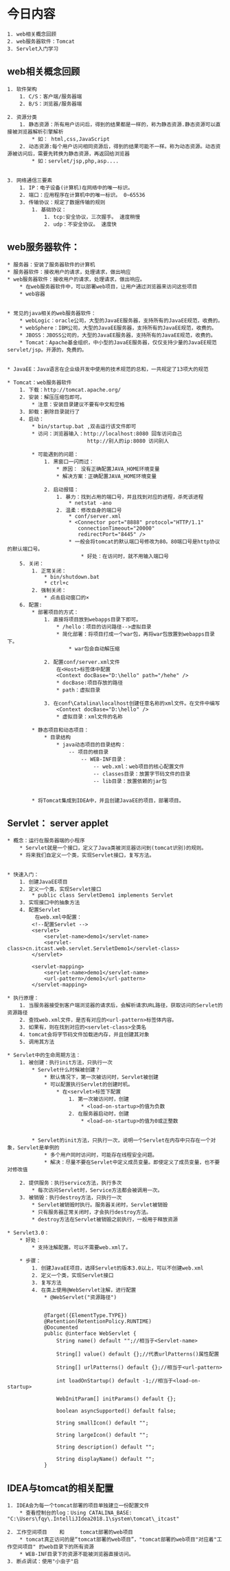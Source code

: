 # 今日内容
	1. web相关概念回顾
	2. web服务器软件：Tomcat
	3. Servlet入门学习




## web相关概念回顾
	1. 软件架构
		1. C/S：客户端/服务器端
		2. B/S：浏览器/服务器端
	
	2. 资源分类
		1. 静态资源：所有用户访问后，得到的结果都是一样的，称为静态资源.静态资源可以直接被浏览器解析引擎解析
			* 如： html,css,JavaScript
		2. 动态资源:每个用户访问相同资源后，得到的结果可能不一样。称为动态资源。动态资源被访问后，需要先转换为静态资源，再返回给浏览器
			* 如：servlet/jsp,php,asp....


	3. 网络通信三要素
		1. IP：电子设备(计算机)在网络中的唯一标识。
		2. 端口：应用程序在计算机中的唯一标识。 0~65536
		3. 传输协议：规定了数据传输的规则
			1. 基础协议：
				1. tcp:安全协议，三次握手。 速度稍慢
				2. udp：不安全协议。 速度快


## web服务器软件：
	* 服务器：安装了服务器软件的计算机
	* 服务器软件：接收用户的请求，处理请求，做出响应
	* web服务器软件：接收用户的请求，处理请求，做出响应。
		* 在web服务器软件中，可以部署web项目，让用户通过浏览器来访问这些项目
		* web容器


	* 常见的java相关的web服务器软件：
		* webLogic：oracle公司，大型的JavaEE服务器，支持所有的JavaEE规范，收费的。
		* webSphere：IBM公司，大型的JavaEE服务器，支持所有的JavaEE规范，收费的。
		* JBOSS：JBOSS公司的，大型的JavaEE服务器，支持所有的JavaEE规范，收费的。
		* Tomcat：Apache基金组织，中小型的JavaEE服务器，仅仅支持少量的JavaEE规范servlet/jsp。开源的，免费的。


	* JavaEE：Java语言在企业级开发中使用的技术规范的总和，一共规定了13项大的规范
	
	* Tomcat：web服务器软件
		1. 下载：http://tomcat.apache.org/
		2. 安装：解压压缩包即可。
			* 注意：安装目录建议不要有中文和空格
		3. 卸载：删除目录就行了
		4. 启动：
			* bin/startup.bat ,双击运行该文件即可
			* 访问：浏览器输入：http://localhost:8080 回车访问自己
							  http://别人的ip:8080 访问别人
			
			* 可能遇到的问题：
				1. 黑窗口一闪而过：
					* 原因： 没有正确配置JAVA_HOME环境变量
					* 解决方案：正确配置JAVA_HOME环境变量
	
				2. 启动报错：
					1. 暴力：找到占用的端口号，并且找到对应的进程，杀死该进程
						* netstat -ano
					2. 温柔：修改自身的端口号
						* conf/server.xml
						* <Connector port="8888" protocol="HTTP/1.1"
			               connectionTimeout="20000"
			               redirectPort="8445" />
						* 一般会将tomcat的默认端口号修改为80。80端口号是http协议的默认端口号。
							* 好处：在访问时，就不用输入端口号
		5. 关闭：
			1. 正常关闭：
				* bin/shutdown.bat
				* ctrl+c
			2. 强制关闭：
				* 点击启动窗口的×
		6. 配置:
			* 部署项目的方式：
				1. 直接将项目放到webapps目录下即可。
					* /hello：项目的访问路径-->虚拟目录
					* 简化部署：将项目打成一个war包，再将war包放置到webapps目录下。
						* war包会自动解压缩
	
				2. 配置conf/server.xml文件
					在<Host>标签体中配置
					<Context docBase="D:\hello" path="/hehe" />
					* docBase:项目存放的路径
					* path：虚拟目录
	
				3. 在conf\Catalina\localhost创建任意名称的xml文件。在文件中编写
					<Context docBase="D:\hello" />
					* 虚拟目录：xml文件的名称
			
			* 静态项目和动态项目：
				* 目录结构
					* java动态项目的目录结构：
						-- 项目的根目录
							-- WEB-INF目录：
								-- web.xml：web项目的核心配置文件
								-- classes目录：放置字节码文件的目录
								-- lib目录：放置依赖的jar包


			* 将Tomcat集成到IDEA中，并且创建JavaEE的项目，部署项目。





## Servlet：  server applet
	* 概念：运行在服务器端的小程序
		* Servlet就是一个接口，定义了Java类被浏览器访问到(tomcat识别)的规则。
		* 将来我们自定义一个类，实现Servlet接口，复写方法。


	* 快速入门：
		1. 创建JavaEE项目
		2. 定义一个类，实现Servlet接口
			* public class ServletDemo1 implements Servlet
		3. 实现接口中的抽象方法
		4. 配置Servlet
			 在web.xml中配置：
		    <!--配置Servlet -->
		    <servlet>
		        <servlet-name>demo1</servlet-name>
		        <servlet-class>cn.itcast.web.servlet.ServletDemo1</servlet-class>
		    </servlet>
		
		    <servlet-mapping>
		        <servlet-name>demo1</servlet-name>
		        <url-pattern>/demo1</url-pattern>
		    </servlet-mapping>
	
	* 执行原理：
		1. 当服务器接受到客户端浏览器的请求后，会解析请求URL路径，获取访问的Servlet的资源路径
		2. 查找web.xml文件，是否有对应的<url-pattern>标签体内容。
		3. 如果有，则在找到对应的<servlet-class>全类名
		4. tomcat会将字节码文件加载进内存，并且创建其对象
		5. 调用其方法
	
	* Servlet中的生命周期方法：
		1. 被创建：执行init方法，只执行一次
			* Servlet什么时候被创建？
				* 默认情况下，第一次被访问时，Servlet被创建
				* 可以配置执行Servlet的创建时机。
					* 在<servlet>标签下配置
						1. 第一次被访问时，创建
	                		* <load-on-startup>的值为负数
			            2. 在服务器启动时，创建
			                * <load-on-startup>的值为0或正整数


			* Servlet的init方法，只执行一次，说明一个Servlet在内存中只存在一个对象，Servlet是单例的
				* 多个用户同时访问时，可能存在线程安全问题。
				* 解决：尽量不要在Servlet中定义成员变量。即使定义了成员变量，也不要对修改值
	
		2. 提供服务：执行service方法，执行多次
			* 每次访问Servlet时，Service方法都会被调用一次。
		3. 被销毁：执行destroy方法，只执行一次
			* Servlet被销毁时执行。服务器关闭时，Servlet被销毁
			* 只有服务器正常关闭时，才会执行destroy方法。
			* destroy方法在Servlet被销毁之前执行，一般用于释放资源
	
	* Servlet3.0：
		* 好处：
			* 支持注解配置。可以不需要web.xml了。
	
		* 步骤：
			1. 创建JavaEE项目，选择Servlet的版本3.0以上，可以不创建web.xml
			2. 定义一个类，实现Servlet接口
			3. 复写方法
			4. 在类上使用@WebServlet注解，进行配置
				* @WebServlet("资源路径")


				@Target({ElementType.TYPE})
				@Retention(RetentionPolicy.RUNTIME)
				@Documented
				public @interface WebServlet {
				    String name() default "";//相当于<Servlet-name>
				
				    String[] value() default {};//代表urlPatterns()属性配置
				
				    String[] urlPatterns() default {};//相当于<url-pattern>
				
				    int loadOnStartup() default -1;//相当于<load-on-startup>
				
				    WebInitParam[] initParams() default {};
				
				    boolean asyncSupported() default false;
				
				    String smallIcon() default "";
				
				    String largeIcon() default "";
				
				    String description() default "";
				
				    String displayName() default "";
				}



## IDEA与tomcat的相关配置
	1. IDEA会为每一个tomcat部署的项目单独建立一份配置文件
		* 查看控制台的log：Using CATALINA_BASE:   "C:\Users\fqy\.IntelliJIdea2018.1\system\tomcat\_itcast"
	
	2. 工作空间项目    和     tomcat部署的web项目
		* tomcat真正访问的是“tomcat部署的web项目”，"tomcat部署的web项目"对应着"工作空间项目" 的web目录下的所有资源
		* WEB-INF目录下的资源不能被浏览器直接访问。
	3. 断点调试：使用"小虫子"启